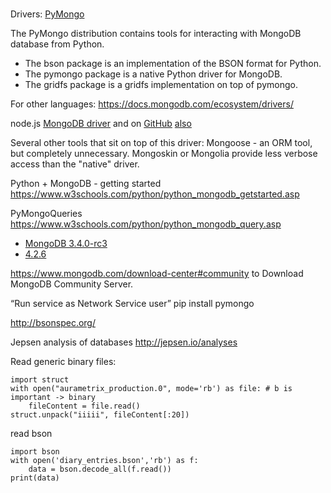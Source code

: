 ###
 
Drivers:
[PyMongo](https://github.com/mongodb/mongo-python-driver) 

The PyMongo distribution contains tools for interacting with MongoDB database from Python. 
+ The bson package is an implementation of the BSON format for Python. 
+ The pymongo package is a native Python driver for MongoDB. 
+ The gridfs package is a gridfs implementation on top of pymongo.



For other languages: https://docs.mongodb.com/ecosystem/drivers/

node.js [MongoDB driver](https://mongodb.github.io/node-mongodb-native/) and on [GitHub](https://github.com/christkv/node-mongodb-native)
[also](https://github.com/mafintosh/mongojs)

Several other tools that sit on top of this driver: Mongoose -  an ORM tool, but completely unnecessary.
Mongoskin or Mongolia provide less verbose access than the "native" driver.

Python + MongoDB - getting started
https://www.w3schools.com/python/python_mongodb_getstarted.asp

PyMongoQueries
https://www.w3schools.com/python/python_mongodb_query.asp


+ [MongoDB 3.4.0-rc3](https://jepsen.io/analyses/mongodb-3-4-0-rc3)
+ [4.2.6](https://jepsen.io/analyses/mongodb-4.2.6)

https://www.mongodb.com/download-center#community to Download MongoDB Community Server.

“Run service as Network Service user”
pip install pymongo


http://bsonspec.org/

Jepsen analysis of databases  http://jepsen.io/analyses



Read generic binary files:

    import struct
    with open("aurametrix_production.0", mode='rb') as file: # b is important -> binary
        fileContent = file.read()
    struct.unpack("iiiii", fileContent[:20])

 read bson
 
    import bson
    with open('diary_entries.bson','rb') as f:
        data = bson.decode_all(f.read())
    print(data)  
